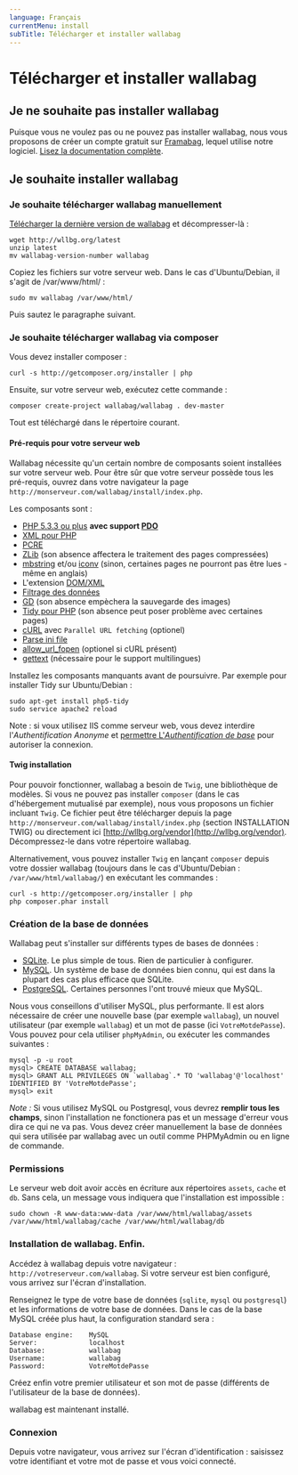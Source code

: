 ```yaml
---
language: Français
currentMenu: install
subTitle: Télécharger et installer wallabag
---
```


# Télécharger et installer wallabag

## Je ne souhaite pas installer wallabag

Puisque vous ne voulez pas ou ne pouvez pas installer wallabag, nous vous proposons de créer un compte gratuit sur [Framabag](https://framabag.org/), lequel utilise notre logiciel. [Lisez la documentation complète](../Utilisateur/Framabag.md).

## Je souhaite installer wallabag

### Je souhaite télécharger wallabag manuellement

[Télécharger la dernière version de wallabag](http://wllbg.org/latest) et décompresser-là :

    wget http://wllbg.org/latest
    unzip latest
    mv wallabag-version-number wallabag

Copiez les fichiers sur votre serveur web. Dans le cas d'Ubuntu/Debian, il s'agit de /var/www/html/ :

    sudo mv wallabag /var/www/html/

Puis sautez le paragraphe suivant.

### Je souhaite télécharger wallabag via composer

Vous devez installer composer : 

    curl -s http://getcomposer.org/installer | php

Ensuite, sur votre serveur web, exécutez cette commande : 

    composer create-project wallabag/wallabag . dev-master

Tout est téléchargé dans le répertoire courant.

#### Pré-requis pour votre serveur web

Wallabag nécessite qu'un certain nombre de composants soient installées sur votre serveur web.
Pour être sûr que votre serveur possède tous les pré-requis, ouvrez dans votre navigateur la page `http://monserveur.com/wallabag/install/index.php`.

Les composants sont :   
 
* [PHP 5.3.3 ou plus](http://php.net/manual/fr/install.php) **avec support [PDO](http://php.net/manual/en/book.pdo.php)**
* [XML pour PHP](http://php.net/fr/xml)
* [PCRE](http://php.net/fr/pcre)
* [ZLib](http://php.net/en/zlib) (son absence affectera le traitement des pages compressées)
* [mbstring](http://php.net/en/mbstring) et/ou [iconv](http://php.net/en/iconv) (sinon, certaines pages ne pourront pas être lues - même en anglais)
* L'extension [DOM/XML](http://php.net/manual/en/book.dom.php)
* [Filtrage des données](http://php.net/manual/fr/book.filter.php)
* [GD](http://php.net/manual/en/book.image.php) (son absence empèchera la sauvegarde des images)
* [Tidy pour PHP](http://php.net/fr/tidy) (son absence peut poser problème avec certaines pages)
* [cURL](http://php.net/fr/curl) avec `Parallel URL fetching` (optionel)
* [Parse ini file](http://uk.php.net/manual/en/function.parse-ini-file.php) 
* [allow_url_fopen](http://www.php.net/manual/fr/filesystem.configuration.php#ini.allow-url-fopen) (optionel si cURL présent)
* [gettext](http://php.net/manual/fr/book.gettext.php) (nécessaire pour le support multilingues)

Installez les composants manquants avant de poursuivre. Par exemple pour installer Tidy sur Ubuntu/Debian :

    sudo apt-get install php5-tidy
    sudo service apache2 reload
    
Note : si voux utilisez IIS comme serveur web, vous devez interdire l'*Authentification Anonyme* et [permettre L'*Authentification de base*](https://technet.microsoft.com/fr-fr/library/cc772009%28v=ws.10%29.aspx) pour autoriser la connexion.

#### Twig installation

Pour pouvoir fonctionner, wallabag a besoin de `Twig`, une bibliothèque de modèles.
Si vous ne pouvez pas installer `composer` (dans le cas d'hébergement mutualisé par exemple), nous vous proposons un fichier
incluant `Twig`. Ce fichier peut être télécharger depuis la page `http://monserveur.com/wallabag/install/index.php` (section INSTALLATION TWIG) ou directement ici [http://wllbg.org/vendor](http://wllbg.org/vendor). Décompressez-le dans votre répertoire wallabag.

Alternativement, vous pouvez installer `Twig` en lançant `composer` depuis votre dossier wallabag (toujours dans le cas d'Ubuntu/Debian : <code>/var/www/html/wallabag/</code>) en exécutant les commandes :

    curl -s http://getcomposer.org/installer | php
    php composer.phar install

### Création de la base de données

Wallabag peut s'installer sur différents types de bases de données :

* [SQLite](http://php.net/manual/fr/book.sqlite.php). Le plus simple de tous. Rien de particulier à configurer.
* [MySQL](http://php.net/manual/fr/book.mysql.php). Un système de base de données bien connu, qui est dans la plupart des cas plus efficace que SQLite.
* [PostgreSQL](http://php.net/manual/fr/book.pgsql.php). Certaines personnes l'ont trouvé mieux que MySQL.

Nous vous conseillons d'utiliser MySQL, plus performante. Il est alors nécessaire de créer une nouvelle base (par exemple `wallabag`), un nouvel utilisateur (par exemple  `wallabag`) et un mot de passe (ici `VotreMotdePasse`). Vous pouvez pour cela utiliser `phpMyAdmin`, ou exécuter les commandes suivantes :

    mysql -p -u root
    mysql> CREATE DATABASE wallabag;
    mysql> GRANT ALL PRIVILEGES ON `wallabag`.* TO 'wallabag'@'localhost' IDENTIFIED BY 'VotreMotdePasse';
    mysql> exit
    
*Note :* Si vous utilisez MySQL ou Postgresql, vous devrez **remplir tous les champs**, sinon l'installation ne fonctionera pas et un message d'erreur vous dira ce qui ne va pas. Vous devez créer manuellement la base de données qui sera utilisée par wallabag avec un outil comme PHPMyAdmin ou en ligne de commande.

### Permissions

Le serveur web doit avoir accès en écriture aux répertoires `assets`, `cache` et `db`. Sans cela, un message vous indiquera que l'installation est impossible :

    sudo chown -R www-data:www-data /var/www/html/wallabag/assets /var/www/html/wallabag/cache /var/www/html/wallabag/db

### Installation de wallabag. Enfin.

Accédez à wallabag depuis votre navigateur : `http://votreserveur.com/wallabag`. Si votre serveur est bien configuré, vous arrivez sur l'écran d'installation.

Renseignez le type de votre base de données (`sqlite`, `mysql` ou `postgresql`) et les informations de votre base de données. Dans le cas de la base MySQL créée plus haut, la configuration standard sera :

    Database engine:    MySQL
    Server:             localhost
    Database: 	        wallabag
    Username:	        wallabag
    Password:	        VotreMotdePasse

Créez enfin votre premier utilisateur et son mot de passe (différents de l'utilisateur de la base de données).

wallabag est maintenant installé.

### Connexion

Depuis votre navigateur, vous arrivez sur l'écran d'identification : saisissez votre identifiant et votre mot de passe et vous voici connecté.
